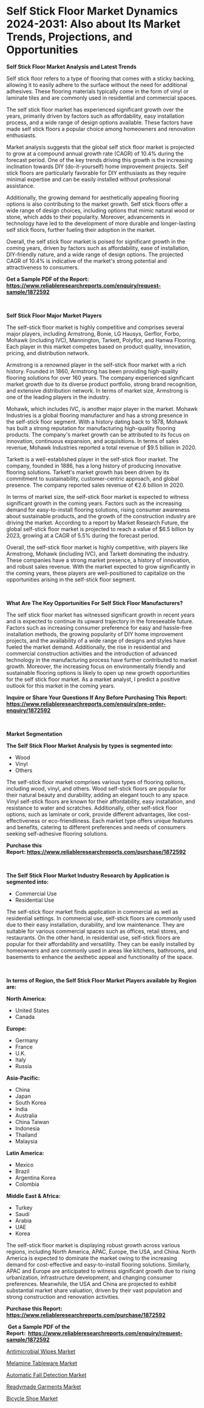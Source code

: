 <p><h1>Self Stick Floor Market Dynamics 2024-2031: Also about Its Market Trends, Projections, and Opportunities</h1></p><p><strong>Self Stick Floor Market Analysis and Latest Trends</strong></p>
<p><p>Self stick floor refers to a type of flooring that comes with a sticky backing, allowing it to easily adhere to the surface without the need for additional adhesives. These flooring materials typically come in the form of vinyl or laminate tiles and are commonly used in residential and commercial spaces.</p><p>The self stick floor market has experienced significant growth over the years, primarily driven by factors such as affordability, easy installation process, and a wide range of design options available. These factors have made self stick floors a popular choice among homeowners and renovation enthusiasts.</p><p>Market analysis suggests that the global self stick floor market is projected to grow at a compound annual growth rate (CAGR) of 10.4% during the forecast period. One of the key trends driving this growth is the increasing inclination towards DIY (do-it-yourself) home improvement projects. Self stick floors are particularly favorable for DIY enthusiasts as they require minimal expertise and can be easily installed without professional assistance.</p><p>Additionally, the growing demand for aesthetically appealing flooring options is also contributing to the market growth. Self stick floors offer a wide range of design choices, including options that mimic natural wood or stone, which adds to their popularity. Moreover, advancements in technology have led to the development of more durable and longer-lasting self stick floors, further fueling their adoption in the market.</p><p>Overall, the self stick floor market is poised for significant growth in the coming years, driven by factors such as affordability, ease of installation, DIY-friendly nature, and a wide range of design options. The projected CAGR of 10.4% is indicative of the market's strong potential and attractiveness to consumers.</p></p>
<p><strong>Get a Sample PDF of the Report:&nbsp; <a href="https://www.reliableresearchreports.com/enquiry/request-sample/1872592">https://www.reliableresearchreports.com/enquiry/request-sample/1872592</a></strong></p>
<p>&nbsp;</p>
<p><strong>Self Stick Floor Major Market Players</strong></p>
<p><p>The self-stick floor market is highly competitive and comprises several major players, including Armstrong, Bonie, LG Hausys, Gerflor, Forbo, Mohawk (including IVC), Mannington, Tarkett, Polyflor, and Hanwa Flooring. Each player in this market competes based on product quality, innovation, pricing, and distribution network.</p><p>Armstrong is a renowned player in the self-stick floor market with a rich history. Founded in 1860, Armstrong has been providing high-quality flooring solutions for over 160 years. The company experienced significant market growth due to its diverse product portfolio, strong brand recognition, and extensive distribution network. In terms of market size, Armstrong is one of the leading players in the industry.</p><p>Mohawk, which includes IVC, is another major player in the market. Mohawk Industries is a global flooring manufacturer and has a strong presence in the self-stick floor segment. With a history dating back to 1878, Mohawk has built a strong reputation for manufacturing high-quality flooring products. The company's market growth can be attributed to its focus on innovation, continuous expansion, and acquisitions. In terms of sales revenue, Mohawk Industries reported a total revenue of $9.5 billion in 2020.</p><p>Tarkett is a well-established player in the self-stick floor market. The company, founded in 1886, has a long history of producing innovative flooring solutions. Tarkett's market growth has been driven by its commitment to sustainability, customer-centric approach, and global presence. The company reported sales revenue of €2.6 billion in 2020.</p><p>In terms of market size, the self-stick floor market is expected to witness significant growth in the coming years. Factors such as the increasing demand for easy-to-install flooring solutions, rising consumer awareness about sustainable products, and the growth of the construction industry are driving the market. According to a report by Market Research Future, the global self-stick floor market is projected to reach a value of $6.5 billion by 2023, growing at a CAGR of 5.5% during the forecast period.</p><p>Overall, the self-stick floor market is highly competitive, with players like Armstrong, Mohawk (including IVC), and Tarkett dominating the industry. These companies have a strong market presence, a history of innovation, and robust sales revenue. With the market expected to grow significantly in the coming years, these players are well-positioned to capitalize on the opportunities arising in the self-stick floor segment.</p></p>
<p>&nbsp;</p>
<p><strong>What Are The Key Opportunities For Self Stick Floor Manufacturers?</strong></p>
<p><p>The self stick floor market has witnessed significant growth in recent years and is expected to continue its upward trajectory in the foreseeable future. Factors such as increasing consumer preference for easy and hassle-free installation methods, the growing popularity of DIY home improvement projects, and the availability of a wide range of designs and styles have fueled the market demand. Additionally, the rise in residential and commercial construction activities and the introduction of advanced technology in the manufacturing process have further contributed to market growth. Moreover, the increasing focus on environmentally friendly and sustainable flooring options is likely to open up new growth opportunities for the self stick floor market. As a market analyst, I predict a positive outlook for this market in the coming years.</p></p>
<p><strong>Inquire or Share Your Questions If Any Before Purchasing This Report: <a href="https://www.reliableresearchreports.com/enquiry/pre-order-enquiry/1872592">https://www.reliableresearchreports.com/enquiry/pre-order-enquiry/1872592</a></strong></p>
<p>&nbsp;</p>
<p><strong>Market Segmentation</strong></p>
<p><strong>The Self Stick Floor Market Analysis by types is segmented into:</strong></p>
<p><ul><li>Wood</li><li>Vinyl</li><li>Others</li></ul></p>
<p><p>The self-stick floor market comprises various types of flooring options, including wood, vinyl, and others. Wood self-stick floors are popular for their natural beauty and durability, adding an elegant touch to any space. Vinyl self-stick floors are known for their affordability, easy installation, and resistance to water and scratches. Additionally, other self-stick floor options, such as laminate or cork, provide different advantages, like cost-effectiveness or eco-friendliness. Each market type offers unique features and benefits, catering to different preferences and needs of consumers seeking self-adhesive flooring solutions.</p></p>
<p><strong>Purchase this Report:&nbsp;<a href="https://www.reliableresearchreports.com/purchase/1872592">https://www.reliableresearchreports.com/purchase/1872592</a></strong></p>
<p>&nbsp;</p>
<p><strong>The Self Stick Floor Market Industry Research by Application is segmented into:</strong></p>
<p><ul><li>Commercial Use</li><li>Residential Use</li></ul></p>
<p><p>The self-stick floor market finds application in commercial as well as residential settings. In commercial use, self-stick floors are commonly used due to their easy installation, durability, and low maintenance. They are suitable for various commercial spaces such as offices, retail stores, and restaurants. On the other hand, in residential use, self-stick floors are popular for their affordability and versatility. They can be easily installed by homeowners and are commonly used in areas like kitchens, bathrooms, and basements to enhance the aesthetic appeal and functionality of the space.</p></p>
<p>&nbsp;</p>
<p><strong>In terms of Region, the Self Stick Floor Market Players available by Region are:</strong></p>
<p>
    <p> <strong> North America: </strong>
        <ul>
            <li>United States</li>
            <li>Canada</li>
        </ul>
        </p> 
    <p> <strong> Europe: </strong>
        <ul>
            <li>Germany</li>
            <li>France</li>
            <li>U.K.</li>
            <li>Italy</li>
            <li>Russia</li>
        </ul>
        </p> 
    <p> <strong> Asia-Pacific: </strong>
        <ul>
            <li>China</li>
            <li>Japan</li>
            <li>South Korea</li>
            <li>India</li>
            <li>Australia</li>
            <li>China Taiwan</li>
            <li>Indonesia</li>
            <li>Thailand</li>
            <li>Malaysia</li>
        </ul>
        </p> 
    <p> <strong> Latin America: </strong>
        <ul>
            <li>Mexico</li>
            <li>Brazil</li>
            <li>Argentina Korea</li>
            <li>Colombia</li>
        </ul>
        </p> 
    <p> <strong> Middle East & Africa: </strong>
        <ul>
            <li>Turkey</li>
            <li>Saudi</li>
            <li>Arabia</li>
            <li>UAE</li>
            <li>Korea</li>
        </ul>
    </p>
    </p>
<p><p>The self-stick floor market is displaying robust growth across various regions, including North America, APAC, Europe, the USA, and China. North America is expected to dominate the market owing to the increasing demand for cost-effective and easy-to-install flooring solutions. Similarly, APAC and Europe are anticipated to witness significant growth due to rising urbanization, infrastructure development, and changing consumer preferences. Meanwhile, the USA and China are projected to exhibit substantial market share valuation, driven by their vast population and strong construction and renovation activities.</p></p>
<p><strong>Purchase this Report: <a href="https://www.reliableresearchreports.com/purchase/1872592">https://www.reliableresearchreports.com/purchase/1872592</a></strong></p>
<p>&nbsp;<strong>Get a Sample PDF of the Report:&nbsp;&nbsp;<a href="https://www.reliableresearchreports.com/enquiry/request-sample/1872592">https://www.reliableresearchreports.com/enquiry/request-sample/1872592</a></strong></p>
<p><strong></strong></p>
<p><p><a href="https://github.com/santosh758595/Market-Research-Report-List-2/blob/main/antimicrobial-wipes-market.md">Antimicrobial Wipes Market</a></p><p><a href="https://github.com/Chiragrp25/Market-Research-Report-List-2/blob/main/melamine-tableware-market.md">Melamine Tableware Market</a></p><p><a href="https://github.com/AKSHATREPORTPRIME/Market-Research-Report-List-2/blob/main/automatic-fall-detection-market.md">Automatic Fall Detection Market</a></p><p><a href="https://github.com/Chiragrp26/Market-Research-Report-List-2/blob/main/readymade-garments-market.md">Readymade Garments Market</a></p><p><a href="https://github.com/YashRP12/Market-Research-Report-List-2/blob/main/bicycle-shoe-market.md">Bicycle Shoe Market</a></p></p>